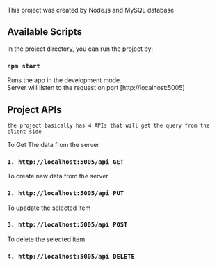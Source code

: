 This project was created by Node.js and MySQL database

## Available Scripts

In the project directory, you can run the project by:

### `npm start`

Runs the app in the development mode.<br>
Server will listen to the request on port [http://localhost:5005]

## Project APIs

`the project basically has 4 APIs that will get the query from the client side`

To Get The data from the server
### `1. http://localhost:5005/api GET`

To create new data from the server
### `2. http://localhost:5005/api PUT`

To upadate the selected item
### `3. http://localhost:5005/api POST`

To delete the selected item
### `4. http://localhost:5005/api DELETE`

